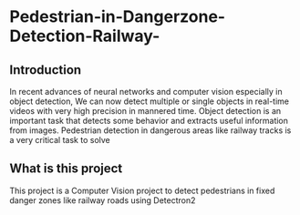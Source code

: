 # Pedestrian-in-Dangerzone-Detection-Railway-
## Introduction

In recent advances of neural networks and computer vision especially in object detection, We can now detect multiple or single objects in real-time videos with very high precision
in mannered time. Object detection is an important task that detects some behavior and extracts useful information from images. Pedestrian detection in dangerous areas like railway tracks is a very critical task to solve

## What is this project

This project is a Computer Vision project to detect pedestrians in fixed danger zones like railway roads using Detectron2
